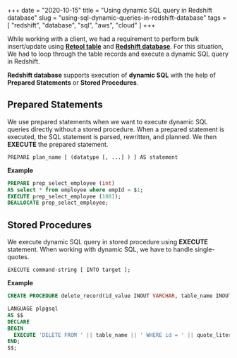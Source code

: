 +++
date = "2020-10-15"
title = "Using dynamic SQL query in Redshift database"
slug = "using-sql-dynamic-queries-in-redshift-database"
tags = [
    "redshift", "database", "sql", "aws", "cloud"
]
+++

While working with a client, we had a requirement to perform bulk insert/update using **[Retool table](https://docs.retool.com/docs/working-with-tables)** and **[Redshift database](https://aws.amazon.com/redshift/)**. For this situation, We had to loop through the table records and execute a dynamic SQL query in Redshift.

**Redshift database** supports execution of **dynamic SQL** with the help of **Prepared Statements** or **Stored Procedures**.

## Prepared Statements

We use prepared statements when we want to execute dynamic SQL queries directly without a stored procedure. When a prepared statement is executed, the SQL statement is parsed, rewritten, and planned. We then **EXECUTE** the prepared statement.

`PREPARE plan_name [ (datatype [, ...] ) ] AS statement`

**Example**

```SQL
PREPARE prep_select_employee (int)
AS select * from employee where empId = $1;
EXECUTE prep_select_employee (1001);
DEALLOCATE prep_select_employee;
```

## Stored Procedures

We execute dynamic SQL query in stored procedure using **EXECUTE** statement. When working with dynamic SQL, we have to handle single-quotes.

`EXECUTE command-string [ INTO target ];`

**Example**

```SQL
CREATE PROCEDURE delete_record(id_value INOUT VARCHAR, table_name INOUT VARCHAR)

LANGUAGE plpgsql
AS $$
DECLARE
BEGIN
  EXECUTE 'DELETE FROM ' || table_name || ' WHERE id = ' || quote_literal(id_value);
END;
$$;
```
